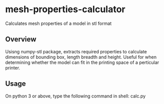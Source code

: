 # mesh-properties-calculator
Calculates mesh properties of a model in stl format

## Overview
Usisng numpy-stl package, extracts required properties to calculate dimensions of bounding box, length breadth and height. Useful for when determining whether the model can fit in the printing space of a perticular printer.

## Usage
On python 3 or above, type the following command in shell:
calc.py <stl file path>
